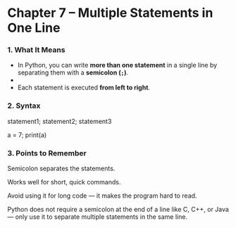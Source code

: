 # **Chapter 7 – Multiple Statements in One Line**

### 1. What It Means

- In Python, you can write **more than one statement** in a single line by separating them with a **semicolon (`;`)**.
- 
- Each statement is executed **from left to right**.


### 2. Syntax 

statement1; statement2; statement3

a = 7; print(a)

### 3. Points to Remember

Semicolon separates the statements.

Works well for short, quick commands.

Avoid using it for long code — it makes the program hard to read.

Python does not require a semicolon at the end of a line like C, C++, or Java — only use it to separate multiple statements in the same line.

